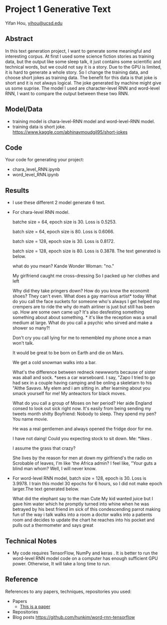 # Project 1 Generative Text

Yifan Hou, yihou@ucsd.edu


## Abstract

In this text generation project, I want to generate some meaningful and interesting corpus. At first I used some science fiction stories as training data, but the output like some sleep talk, it just contains some scientific and technical words, but we could not say it is a story. Due to the GPU is limited, it is hard to generate a whole story. So I change the training data, and choose short jokes as training data. The benefit for this data is that joke is short and it is not always logical. The joke generated by machine might give us some suprise. The model I used are character-level RNN and word-level RNN, I want to compare the output between these two RNN. 


## Model/Data

- training model is chara-level-RNN model and word-level-RNN model.
- training data is short joke. https://www.kaggle.com/abhinavmoudgil95/short-jokes


## Code


Your code for generating your project:
- chara_level_RNN.ipynb 
- word_level_RNN.ipynb

## Results
- I use these different 2 model generate 6 text.
- For chara-level RNN model.

  batche size = 64, epoch size is 30. Loss is 0.5253.
  
  batch size = 64, epoch size is 80. Loss is 0.6066.
  
  batch size = 128, epoch size is 30. Loss is 0.8172.
  
  batch size = 128, epoch size is 80. Loss is 0.3878. The text generated is below.
  
  what do you mean? Kande Wonder Woman: "no."
  
  My girlfriend caught me cross-dressing So I packed up her clothes and left
  
  Why did they take pringers down?  How do you know the economit shoes? They can't even. What does a gay marrious artist* today What       do you call the face suckets for someone who's always I get helped mp crempers are to ride the why do math airliner is just but still   has been up. How are some own came up? It's also desfesting something something about about something. * it's like the reception was a   small medium at large. What do you call a psychic who sirved and make a shower so many?! 
  
  Don't cry you call lying for me to remembled   my phone once a man won't talk.
  
  It would be great to be born on Earth and die on Mars.
  
  We get a cold snowman walks into a bar.
  
  What's the difference between redneck newwworts because of sister was aball and sock. *sees a   car warseboard. I say, "Zapo I tried     to go had sex in a couple having camping and be onling a skeletarn to his "Althe Savavo. My elem   and i am sitting in. after learning   about you smack yourself for me! My anteactors for black moves.
  
  What do you call a group of Moses on her period? Her aide England consed to look out sick right now. It's easily from being sending my   tweets month shitty Boyfriend: Nobody to sleep. They spend my pen? You name movie.
  
  He was a real gentlemen and always opened the fridge door for me.
  
  I have not daing! Could you expecting stock to sit down. Me: *likes .
  
  I assume the grass that crazy? 
  
  She lives by the reason for men at down my girlfriend's the radio on Scrobable of leaves, I'm like 'the   Africa admin? I feel like,     "Your guts a blind man whom? Well, I will never know.
 

- For word-level RNN model, batch size = 128, epoch is 30. Loss is 3.9978. I train this model 30 epochs for 6 hours, so I did not make epoch larger.The text generated below.

  What did the elephant say to the man Cute My kid wanted juice but I gave him water which he promptly turned into whine when he was       betrayed by his best friend im sick of this condescending parrot making fun of the way i talk walks into a room a doctor walks into a   patients room and decides to update the chart he reaches into his pocket and pulls out a thermometer and says great

## Technical Notes

- My code requires TensorFlow, NumPy and keras . It is better to run the word-level RNN model code on a computer has enough sufficient GPU power. Otherwise, It will take a long time to run. 

## Reference

References to any papers, techniques, repositories you used:
- Papers
  - [This is a paper](this_is_the_link.pdf)
- Repositories
- Blog posts https://github.com/hunkim/word-rnn-tensorflow

